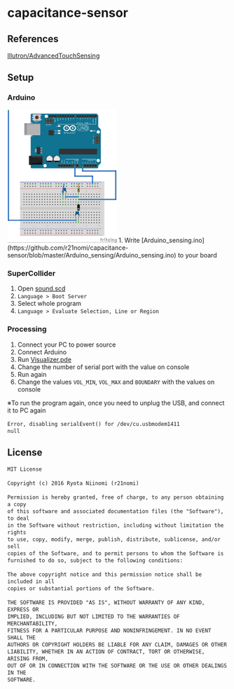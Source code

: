 # capacitance-sensor

## References
[Illutron/AdvancedTouchSensing](https://github.com/Illutron/AdvancedTouchSensing)

## Setup
### Arduino
<img src="assets/schematic.jpg" width="250"/>  
1. Write [Arduino_sensing.ino](https://github.com/r21nomi/capacitance-sensor/blob/master/Arduino_sensing/Arduino_sensing.ino) to your board

### SuperCollider
1. Open [sound.scd](https://github.com/r21nomi/capacitance-sensor/blob/master/audio/sound.scd)
2. `Language > Boot Server`
3. Select whole program
4. `Language > Evaluate Selection, Line or Region`

### Processing
1. Connect your PC to power source
2. Connect Arduino
3. Run [Visualizer.pde](https://github.com/r21nomi/capacitance-sensor/blob/master/Visualizer/Visualizer.pde)
4. Change the number of serial port with the value on console
5. Run again
6. Change the values `VOL_MIN`, `VOL_MAX` and `BOUNDARY` with the values on console  

※To run the program again, once you need to unplug the USB, and connect it to PC again
```shell
Error, disabling serialEvent() for /dev/cu.usbmodem1411
null
```

## License
```
MIT License

Copyright (c) 2016 Ryota Niinomi (r21nomi)

Permission is hereby granted, free of charge, to any person obtaining a copy
of this software and associated documentation files (the "Software"), to deal
in the Software without restriction, including without limitation the rights
to use, copy, modify, merge, publish, distribute, sublicense, and/or sell
copies of the Software, and to permit persons to whom the Software is
furnished to do so, subject to the following conditions:

The above copyright notice and this permission notice shall be included in all
copies or substantial portions of the Software.

THE SOFTWARE IS PROVIDED "AS IS", WITHOUT WARRANTY OF ANY KIND, EXPRESS OR
IMPLIED, INCLUDING BUT NOT LIMITED TO THE WARRANTIES OF MERCHANTABILITY,
FITNESS FOR A PARTICULAR PURPOSE AND NONINFRINGEMENT. IN NO EVENT SHALL THE
AUTHORS OR COPYRIGHT HOLDERS BE LIABLE FOR ANY CLAIM, DAMAGES OR OTHER
LIABILITY, WHETHER IN AN ACTION OF CONTRACT, TORT OR OTHERWISE, ARISING FROM,
OUT OF OR IN CONNECTION WITH THE SOFTWARE OR THE USE OR OTHER DEALINGS IN THE
SOFTWARE.
```
